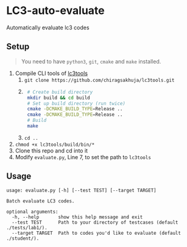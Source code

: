 # LC3-auto-evaluate
Automatically evaluate lc3 codes

## Setup

> You need to have `python3`, `git`, `cmake` and `make` installed.

1. Compile CLI tools of [lc3tools](https://github.com/chiragsakhuja/lc3tools/)
    1. `git clone https://github.com/chiragsakhuja/lc3tools.git`
    2. ```bash
        # Create build directory
        mkdir build && cd build
        # Set up build directory (run twice)
        cmake -DCMAKE_BUILD_TYPE=Release ..
        cmake -DCMAKE_BUILD_TYPE=Release ..
        # Build
        make
        ```
    3. `cd ..`
2. `chmod +x lc3tools/build/bin/*`
3. Clone this repo and cd into it
4. Modify `evaluate.py`, Line 7, to set the path to `lc3tools`

## Usage

```
usage: evaluate.py [-h] [--test TEST] [--target TARGET]

Batch evaluate LC3 codes.

optional arguments:
  -h, --help       show this help message and exit
  --test TEST      Path to your directory of testcases (default ./tests/lab1/).
  --target TARGET  Path to codes you'd like to evaluate (default ./student/).
```
